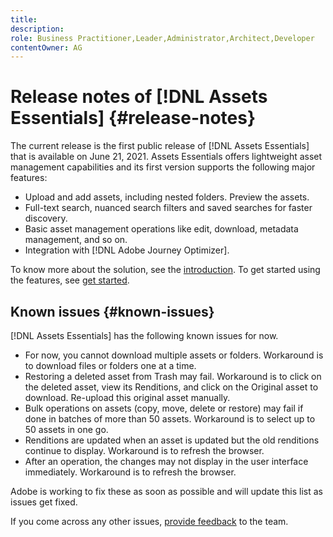 ```yaml
---
title: 
description: 
role: Business Practitioner,Leader,Administrator,Architect,Developer
contentOwner: AG
---
```


# Release notes of [!DNL Assets Essentials] {#release-notes}

The current release is the first public release of [!DNL Assets Essentials] that is available on June 21, 2021. Assets Essentials offers lightweight asset management capabilities and its first version supports the following major features:

* Upload and add assets, including nested folders. Preview the assets.
* Full-text search, nuanced search filters and saved searches for faster discovery.
* Basic asset management operations like edit, download, metadata management, and so on.
* Integration with [!DNL Adobe Journey Optimizer].

To know more about the solution, see the [introduction](introduction.md). To get started using the features, see [get started](/help/get-started.md).

## Known issues {#known-issues}

[!DNL Assets Essentials] has the following known issues for now.

* For now, you cannot download multiple assets or folders. Workaround is to download files or folders one at a time.
* Restoring a deleted asset from Trash may fail. Workaround is to click on the deleted asset, view its Renditions, and click on the Original asset to download. Re-upload this original asset manually.
* Bulk operations on assets (copy, move, delete or restore) may fail if done in batches of more than 50 assets. Workaround is to select up to 50 assets in one go.
* Renditions are updated when an asset is updated but the old renditions continue to display. Workaround is to refresh the browser.
* After an operation, the changes may not display in the user interface immediately. Workaround is to refresh the browser.

Adobe is working to fix these as soon as possible and will update this list as issues get fixed.

If you come across any other issues, [provide feedback](#provide-feedback) to the team.
